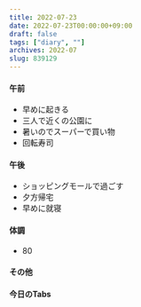 ```yaml
---
title: 2022-07-23
date: 2022-07-23T00:00:00+09:00
draft: false
tags: ["diary", ""]
archives: 2022-07
slug: 839129
---
```

#### 午前
- 早めに起きる
- 三人で近くの公園に
- 暑いのでスーパーで買い物
- 回転寿司
#### 午後
- ショッピングモールで過ごす
- 夕方帰宅
- 早めに就寝
#### 体調
- 80
#### その他
#### 今日のTabs